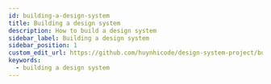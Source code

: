 ```yaml
---
id: building-a-design-system
title: Building a design system
description: How to build a design system
sidebar_label: Building a design system
sidebar_position: 1
custom_edit_url: https://github.com/huynhicode/design-system-project/building-a-design-system.md
keywords:
  - building a design system
---
```




